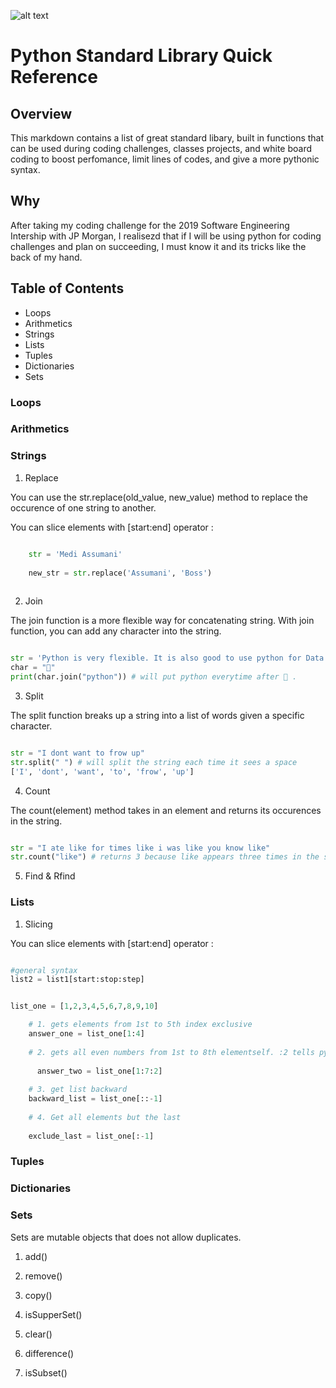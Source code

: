 ![alt text](https://fiverr-res.cloudinary.com/images/t_main1,q_auto,f_auto/gigs/69090491/original/dcafeb1f95fbe2501376c8e9629109ba979d6a67/learn-python-programming-language.jpg)

# Python Standard Library Quick Reference

## Overview

This markdown contains a list of great standard libary, built in functions that can be used during coding challenges, classes projects, and white board coding to boost perfomance, limit lines of codes, and give a more pythonic syntax.


## Why

After taking my coding challenge for the 2019 Software Engineering Intership with JP Morgan, I realisezd that if I will be using python for coding challenges and plan on succeeding, I must know it and its tricks like the back of my hand.


## Table of Contents

* Loops
* Arithmetics
* Strings
* Lists
* Tuples
* Dictionaries
* Sets




### Loops




### Arithmetics




### Strings

1. Replace

You can use the str.replace(old_value, new_value) method to replace the occurence of one string to another.

You can slice elements with [start:end] operator :
```python

    str = 'Medi Assumani'
    
    new_str = str.replace('Assumani', 'Boss')
    
```

2. Join

The join function is a more flexible way for concatenating string. With join function, you can add any character into the string.

```python

str = 'Python is very flexible. It is also good to use python for Data Science.'
char = "🐍"
print(char.join("python")) # will put python everytime after 🐍 .
```

3. Split

The split function breaks up a string into a list of words given a specific character.

```python

str = "I dont want to frow up"
str.split(" ") # will split the string each time it sees a space
['I', 'dont', 'want', 'to', 'frow', 'up']
```

4. Count

The count(element) method takes in an element and returns its occurences in the string.

```python

str = "I ate like for times like i was like you know like"
str.count("like") # returns 3 because like appears three times in the string

```

5. Find & Rfind

### Lists

1. Slicing

You can slice elements with [start:end] operator :
```python

#general syntax
list2 = list1[start:stop:step]  


list_one = [1,2,3,4,5,6,7,8,9,10]

    # 1. gets elements from 1st to 5th index exclusive
    answer_one = list_one[1:4] 
    
    # 2. gets all even numbers from 1st to 8th elementself. :2 tells python to increment by 2
    
      answer_two = list_one[1:7:2]
    
    # 3. get list backward
    backward_list = list_one[::-1]
    
    # 4. Get all elements but the last
  
    exclude_last = list_one[:-1]

```



### Tuples



### Dictionaries



### Sets

Sets are mutable objects that does not allow duplicates.

1. add()

2. remove()

3. copy()

4. isSupperSet()

5. clear()

6. difference()

7. isSubset()
